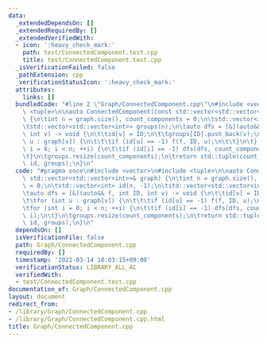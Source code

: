 ```yaml
---
data:
  _extendedDependsOn: []
  _extendedRequiredBy: []
  _extendedVerifiedWith:
  - icon: ':heavy_check_mark:'
    path: test/ConnectedComponent.test.cpp
    title: test/ConnectedComponent.test.cpp
  _isVerificationFailed: false
  _pathExtension: cpp
  _verificationStatusIcon: ':heavy_check_mark:'
  attributes:
    links: []
  bundledCode: "#line 2 \"Graph/ConnectedComponent.cpp\"\n#include <vector>\n#include\
    \ <tuple>\n\nauto ConnectedComponent(const std::vector<std::vector<int>>& graph)\
    \ {\n\tint n = graph.size(), count_components = 0;\n\tstd::vector<int> id(n, -1);\n\
    \tstd::vector<std::vector<int>> groups(n);\n\tauto dfs = [&](auto&& f, int ID,\
    \ int v) -> void {\n\t\tid[v] = ID;\n\t\tgroups[ID].push_back(v);\n\t\tfor (int\
    \ u : graph[v]) {\n\t\t\tif (id[u] == -1) f(f, ID, u);\n\t\t}\n\t};\n\tfor (int\
    \ i = 0; i < n; ++i) {\n\t\tif (id[i] == -1) dfs(dfs, count_components++, i);\n\
    \t}\n\tgroups.resize(count_components);\n\treturn std::tuple(count_components,\
    \ id, groups);\n}\n"
  code: "#pragma once\n#include <vector>\n#include <tuple>\n\nauto ConnectedComponent(const\
    \ std::vector<std::vector<int>>& graph) {\n\tint n = graph.size(), count_components\
    \ = 0;\n\tstd::vector<int> id(n, -1);\n\tstd::vector<std::vector<int>> groups(n);\n\
    \tauto dfs = [&](auto&& f, int ID, int v) -> void {\n\t\tid[v] = ID;\n\t\tgroups[ID].push_back(v);\n\
    \t\tfor (int u : graph[v]) {\n\t\t\tif (id[u] == -1) f(f, ID, u);\n\t\t}\n\t};\n\
    \tfor (int i = 0; i < n; ++i) {\n\t\tif (id[i] == -1) dfs(dfs, count_components++,\
    \ i);\n\t}\n\tgroups.resize(count_components);\n\treturn std::tuple(count_components,\
    \ id, groups);\n}\n"
  dependsOn: []
  isVerificationFile: false
  path: Graph/ConnectedComponent.cpp
  requiredBy: []
  timestamp: '2021-03-14 18:03:15+09:00'
  verificationStatus: LIBRARY_ALL_AC
  verifiedWith:
  - test/ConnectedComponent.test.cpp
documentation_of: Graph/ConnectedComponent.cpp
layout: document
redirect_from:
- /library/Graph/ConnectedComponent.cpp
- /library/Graph/ConnectedComponent.cpp.html
title: Graph/ConnectedComponent.cpp
---
```

